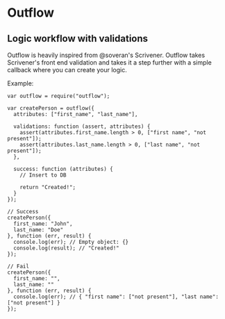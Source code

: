 # Outflow
## Logic workflow with validations

Outflow is heavily inspired from @soveran's Scrivener. Outflow takes Scrivener's front end validation and takes it a step further with a simple callback where you can create your logic.

Example:
```
var outflow = require("outflow");

var createPerson = outflow({
  attributes: ["first_name", "last_name"],

  validations: function (assert, attributes) {
    assert(attributes.first_name.length > 0, ["first name", "not present"]);
    assert(attributes.last_name.length > 0, ["last name", "not present"]);
  },

  success: function (attributes) {
    // Insert to DB

    return "Created!";
  }
});

// Success
createPerson({
  first_name: "John",
  last_name: "Doe"
}, function (err, result) {
  console.log(err); // Empty object: {}
  console.log(result); // "Created!"
});

// Fail
createPerson({
  first_name: "",
  last_name: ""
}, function (err, result) {
  console.log(err); // { "first name": ["not present"], "last name": ["not present"] }
});
```
